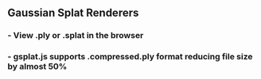 ## Gaussian Splat Renderers

### - View .ply or .splat in the browser

### - gsplat.js supports .compressed.ply format reducing file size by almost 50%